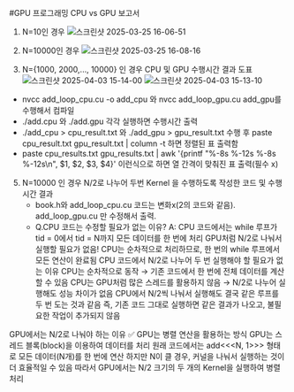 #GPU 프로그래밍 
CPU vs GPU 보고서
1. N=10인 경우
![스크린샷 2025-03-25 16-06-51](https://github.com/user-attachments/assets/f679248c-95c3-45bb-b09f-972d665f9df8)
2. N=10000인 경우
![스크린샷 2025-03-25 16-08-16](https://github.com/user-attachments/assets/f904b37d-0e72-4999-9c74-92efd007caed)

3. N={1000, 2000,..., 10000} 인 경우 CPU 및 GPU 수행시간 결과 도표
   ![스크린샷 2025-04-03 15-14-00](https://github.com/user-attachments/assets/8db40118-a0fc-4a93-8d9d-3913538defb3)
![스크린샷 2025-04-03 15-13-10](https://github.com/user-attachments/assets/a1eacf9f-4cf0-43ce-8d6e-7fed84045da9)

  - nvcc add_loop_cpu.cu -o add_cpu 와 nvcc add_loop_gpu.cu add_gpu를 수행해서 컴파일
  - ./add.cpu 와 ./add.gpu 각각 실행하면 수행시간 출력
  - ./add_cpu > cpu_result.txt 와 ./add_gpu > gpu_result.txt 수행 후 paste cpu_result.txt gpu_result.txt | column -t 하면 정렬된 표 출력함
  - paste cpu_results.txt gpu_results.txt | awk '{printf "%-8s %-12s %-8s %-12s\n", $1, $2, $3, $4}' 이런식으로 하면 열 간격이 맞춰진 표 출력(필수 x)


5. N=10000 인 경우 N/2로 나누어 두번 Kernel 을 수행하도록 작성한 코드 및 수행시간 결과
   - book.h와 add_loop_cpu.cu 코드는 변화x(2의 코드와 같음). add_loop_gpu.cu 만 수정해서 출력.
   - Q.CPU 코드는 수정할 필요가 없는 이유?
     A: 
CPU 코드에서는 while 루프가 tid = 0에서 tid = N까지 모든 데이터를 한 번에 처리
GPU처럼 N/2로 나눠서 실행할 필요가 없음!
CPU는 순차적으로 처리하므로, 한 번의 while 루프에서 모든 연산이 완료됨
CPU 코드에서 N/2로 나누어 두 번 실행해야 할 필요가 없는 이유
CPU는 순차적으로 동작 → 기존 코드에서 한 번에 전체 데이터를 계산할 수 있음
CPU는 GPU처럼 많은 스레드를 활용하지 않음 → N/2로 나누어 실행해도 성능 차이가 없음
CPU에서 N/2씩 나눠서 실행해도 결국 같은 루프를 두 번 도는 것과 같음
즉, 기존 코드 그대로 실행하면 같은 결과가 나오고, 불필요한 작업이 추가되지 않음

GPU에서는 N/2로 나눠야 하는 이유
✅ GPU는 병렬 연산을 활용하는 방식
GPU는 스레드 블록(block)을 이용하여 데이터를 처리
원래 코드에서는 add<<<N, 1>>> 형태로 모든 데이터(N개)를 한 번에 연산
하지만 N이 클 경우, 커널을 나눠서 실행하는 것이 더 효율적일 수 있음
따라서 GPU에서는 N/2 크기의 두 개의 Kernel을 실행하여 병렬 처리

